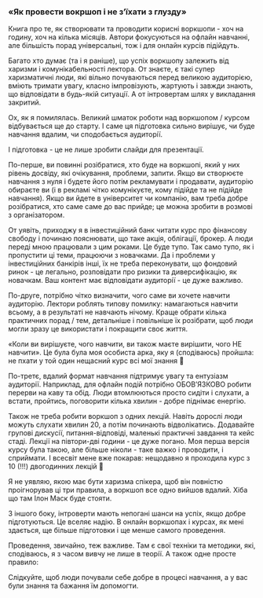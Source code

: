 ### «Як провести вокршоп і не зʼїхати з глузду»

Книга про те, як створювати та проводити корисні воркшопи - хоч на годину, хоч на кілька місяців. Автори фокусуються на офлайн навчанні, але більшість порад універсальні, тож і для онлайн курсів підійдуть.

Багато хто думає (та і я раніше), що успіх воркшопу залежить від харизми і комунікабельності лектора. От знаєте, є такі супер харизматичні люди, які вільно почуваються перед великою аудиторією, вміють тримати увагу, класно імпровізують, жартують і завжди знають, що відповідати в будь-якій ситуації. А от інтровертам шлях у викладання закритий.

Ох, як я помилялась. Великий шматок роботи над воркшопом / курсом відбувається ще до старту. І саме ця підготовка сильно вирішує, чи буде навчання вдалим, чи сподобається аудиторії.

І підготовка - це не лише зробити слайди для презентації.

По-перше, ви повинні розібратися, хто буде на воркшопі, який у них рівень досвіду, які очікування, проблеми, запити. Якщо ви створюєте навчання з нуля і будете його потім рекламувати і продавати, аудиторію обираєте ви (і в рекламі чітко комунікуєте, кому підійде та не підійде навчання). Якщо ви йдете в університет чи компанію, вам треба добре розібратися, хто саме саме до вас прийде; це можна зробити в розмові з організатором.

От уявіть, приходжу я в інвестиційний банк читати курс про фінансову свободу і починаю пояснювати, що таке акція, облігації, брокер. А люди переді мною працювали з цим роками. Це буде тупо. Так само тупо, як і пропустити ці теми, працюючи з новачками. Да і проблеми у інвестиційних банкірів інші, їх не треба переконувати, що фондовий ринок - це легально, розповідати про ризики та диверсифікацію, як новачкам. Ваш контент має відповідати аудиторії - це дуже важливо.

По-друге, потрібно чітко визначити, чого саме ви хочете навчити аудиторію. Лектори роблять типову помилку: намагаються навчити всьому, а в результаті не навчають нічому. Краще обрати кілька практичних порад / тем, детальніше і повільніше їх розібрати, щоб люди могли зразу це використати і покращити своє життя.

«Коли ви вирішуєте, чого навчити, ви також маєте вирішити, чого НЕ навчити». Це була була моя особиста арка, яку я (сподіваюсь) пройшла: не пхати у той один нещасний курс всі мої знання 🌚

По-третє, вдалий формат навчання підтримує увагу та ентузіазм аудиторії. Наприклад, для офлайн подій потрібно ОБОВʼЯЗКОВО робити перерви на каву та обід. Люди втомлюються просто сидіти і слухати, а встати, пройтись, поговорити кілька хвилин - добре піднімає енергію.

Також не треба робити воркшоп з одних лекцій. Навіть дорослі люди можуть слухати хвилин 20, а потім починають відволікатись. Додавайте групові дискусії, питання-відповіді, маленькі практичні завдання та кейс стаді. Лекції на півтори-дві години - це дуже погано. Моя перша версія курсу була такою, але більше ніколи - таке важко і проводити, і сприймати. І всесвіт мене вже покарав: нещодавно я проходила курс з 10 (!!!) двогодинних лекцій 🫣

Я не уявляю, якою має бути харизма спікера, щоб він повністю проігнорував ці три правила, а воркшоп все одно вийшов вдалий. Хіба що там Ілон Маск буде стояти.

З іншого боку, інтроверти мають непогані шанси на успіх, якщо добре підготуються. Це вселяє надію. В онлайн воркшопах і курсах, як мені здається, ще більше підготовки і ще менше самого проведення.

Проведення, звичайно, теж важливе. Там є свої техніки та методики, які, сподіваюсь, я з часом вивчу не лише в теорії. А також одне просте правило:

Слідкуйте, щоб люди почували себе добре в процесі навчання, а у вас були знання та бажання їм допомогти.
